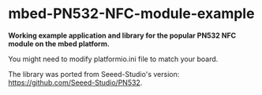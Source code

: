 # mbed-PN532-NFC-module-example
**Working example application and library for the popular PN532 NFC module on the mbed platform.**

You might need to modify platformio.ini file to match your board.

The library was ported from Seeed-Studio's version: https://github.com/Seeed-Studio/PN532.
